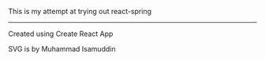 This is my attempt at trying out react-spring

---


Created using Create React App

SVG is by Muhammad Isamuddin

